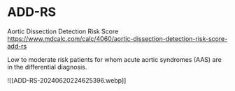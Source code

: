 # ADD-RS
Aortic Dissection Detection Risk Score
https://www.mdcalc.com/calc/4060/aortic-dissection-detection-risk-score-add-rs

Low to moderate risk patients for whom acute aortic syndromes (AAS) are in the differential diagnosis.

![[ADD-RS-20240620224625396.webp]]